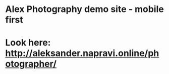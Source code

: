 # Alex Photography demo site - mobile first
# Look here: http://aleksander.napravi.online/photographer/
